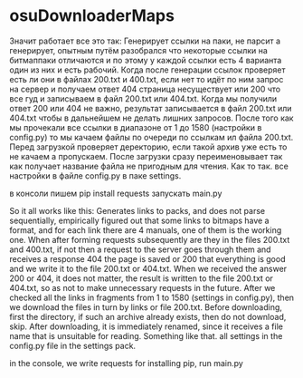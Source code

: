 # osuDownloaderMaps
Значит работает все это так:
  Генерирует ссылки на паки, не парсит а генерирует, опытным путём разобрался что некоторые ссылки на битмаппаки отличаются и по этому у каждой ссылки есть 4 варианта один из них и есть рабочий.
  Когда после генерации ссылок проверяет есть ли они в файлах 200.txt и 400.txt, если нет то идёт по ним запрос на сервер и получаем ответ 404 страница несуществует или 200 что все гуд и записываем в файл 200.txt или 404.txt.
  Когда мы получили ответ 200 или 404 не важно, результат записывается в файл 200.txt или 404.txt чтобы в дальнейшем не делать лишних запросов.
  После того как мы прочекали все ссылки в диапазоне от 1 до 1580 (настройки в config.py) то мы качаем файлы по очереди по ссылкам ил файла 200.txt.
  Перед загрузкой проверяет деректорию, если такой архив уже есть то не качаем а пропускаем.
  После загрузки сразу переименовывает так как получает название файла не пригодным для чтения.
Как то так.
все настройки в файле config.py в паке settings.

в консоли пишем pip install requests
запускать main.py



So it all works like this: Generates links to packs, and does not parse sequentially, empirically figured out that some links to bitmaps have a format, and for each link there are 4 manuals, one of them is the working one. When after forming requests subsequently are they in the files 200.txt and 400.txt, if not then a request to the server goes through them and receives a response 404 the page is saved or 200 that everything is good and we write it to the file 200.txt or 404.txt. When we received the answer 200 or 404, it does not matter, the result is written to the file 200.txt or 404.txt, so as not to make unnecessary requests in the future. After we checked all the links in fragments from 1 to 1580 (settings in config.py), then we download the files in turn by links or file 200.txt. Before downloading, first the directory, if such an archive already exists, then do not download, skip. After downloading, it is immediately renamed, since it receives a file name that is unsuitable for reading. Something like that. all settings in the config.py file in the settings pack.

in the console, we write requests for installing pip, run main.py
